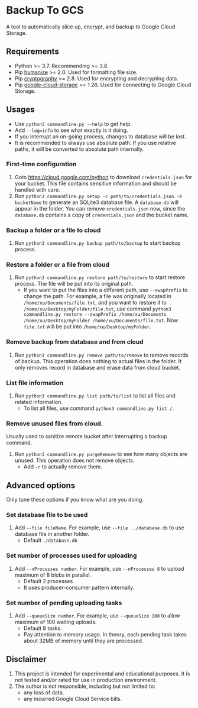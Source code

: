 # Backup To GCS
A tool to automatically slice up, encrypt, and backup to Google Cloud Storage.

## Requirements
* Python >= 3.7. Recommending >= 3.8.
* Pip [humanize](https://pypi.org/project/humanize/) >= 2.0. Used for formatting file size.
* Pip [cryptography](https://pypi.org/project/cryptography/) >= 2.8. Used for encrypting and decrypting data.
* Pip [google-cloud-storage](https://pypi.org/project/google-cloud-storage/) >= 1.26. Used for connecting to Google Cloud Storage.

## Usages
* Use ```python3 commandline.py --help``` to get help.
* Add ```--log=info``` to see what exactly is it doing.
* If you interrupt an on-going process, changes to database will be lost.
* It is recommended to always use absolute path. If you use relative paths, it will be converted to absolute path internally.

### First-time configuration
1. Goto https://cloud.google.com/python to download ```credentials.json``` for your bucket. This file contains sensitive information and should be handled with care.
1. Run ```python3 commandline.py setup -c path/to/credentials.json -b bucketName``` to generate an SQLite3 database file. A ```database.db``` will appear in the folder. You can remove ```credentials.json``` now, since the ```database.db``` contains a copy of ```credentials.json``` and the bucket name.

### Backup a folder or a file to cloud
1. Run ```python3 commandline.py backup path/to/backup``` to start backup process.

### Restore a folder or a file from cloud
1. Run ```python3 commandline.py restore path/to/restore``` to start restore process. The file will be put into its original path.
    * If you want to put the files into a different path, use ```--swapPrefix``` to change the path. For example, a file was originally located in ```/home/xu/Documents/file.txt```, and you want to restore it to ```/home/xu/Desktop/myFolder/file.txt```, use command ```python3 commandline.py restore --swapPrefix /home/xu/Documents /home/xu/Desktop/myFolder /home/xu/Documents/file.txt```. Now ```file.txt``` will be put into ```/home/xu/Desktop/myFolder```.

### Remove backup from database and from cloud
1. Run ```python3 commandline.py remove path/to/remove``` to remove records of backup. This operation does nothing to actual files in the folder. It only removes record in database and erase data from cloud bucket.

### List file information
1. Run ```python3 commandline.py list path/to/list``` to list all files and related information.
    * To list all files, use command ```python3 commandline.py list /```.

### Remove unused files from cloud.
Usually used to sanitize remote bucket after interrupting a backup command.
1. Run ```python3 commandline.py purgeRemove``` to see how many objects are unused. This operation does not remove objects.
    * Add ```-r``` to actually remove them.

## Advanced options
Only tune these options if you know what are you doing.

### Set database file to be used
1. Add ```--file fileName```. For example, use ```--file ../database.db``` to use database file in another folder.
    * Default ```./database.db```

### Set number of processes used for uploading
1. Add ```--nProcesses number```. For example, use ```--nProcesses 8``` to upload maximum of 8 blobs in parallel.
    * Default 2 processes.
    * It uses producer-consumer pattern internally.

### Set number of pending uploading tasks
1. Add ```--queueSize number```. For example, use ```--queueSize 100``` to allow maximum of 100 waiting uploads.
    * Default 8 tasks.
    * Pay attention to memory usage. In theory, each pending task takes about 32MB of memory until they are processed.

## Disclaimer
1. This project is intended for experimental and educational purposes. It is not tested and/or rated for use in production environment.
1. The author is not responsible, including but not limited to:
    * any loss of data.
    * any incurred Google Cloud Service bills.
